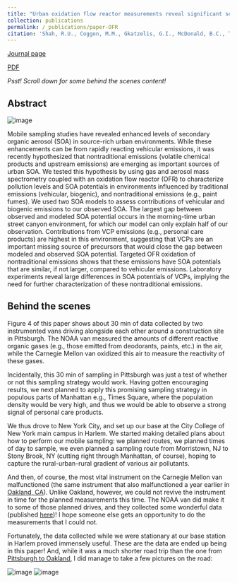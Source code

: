```yaml
---
title: "Urban oxidation flow reactor measurements reveal significant secondary organic aerosol contributions from volatile emissions of emerging importance"
collection: publications
permalink: /_publications/paper-OFR
citation: 'Shah, R.U., Coggon, M.M., Gkatzelis, G.I., McDonald, B.C., Tasoglou, A., Huber, H., Gilman, J., Warneke, C., Robinson, A.L. and Presto, A.A., 2019. Urban oxidation flow reactor measurements reveal significant secondary organic aerosol contributions from volatile emissions of emerging importance. *Environmental Science and Technology*, 54(2), pp.714-725.'
---
```

[Journal page](https://doi.org/10.1021/acs.est.9b06531)

[PDF](https://rishabhshah-92.github.io/files/paper-OFR.pdf)

*Psst! Scroll down for some behind the scenes content!*

## Abstract
![image](https://rishabhshah-92.github.io/files/toc-OFR.jpeg)

Mobile sampling studies have revealed enhanced levels of secondary organic aerosol (SOA) in source-rich urban environments. While these enhancements can be from rapidly reacting vehicular emissions, it was recently hypothesized that nontraditional emissions (volatile chemical products and upstream emissions) are emerging as important sources of urban SOA. We tested this hypothesis by using gas and aerosol mass spectrometry coupled with an oxidation flow reactor (OFR) to characterize pollution levels and SOA potentials in environments influenced by traditional emissions (vehicular, biogenic), and nontraditional emissions (e.g., paint fumes). We used two SOA models to assess contributions of vehicular and biogenic emissions to our observed SOA. The largest gap between observed and modeled SOA potential occurs in the morning-time urban street canyon environment, for which our model can only explain half of our observation. Contributions from VCP emissions (e.g., personal care products) are highest in this environment, suggesting that VCPs are an important missing source of precursors that would close the gap between modeled and observed SOA potential. Targeted OFR oxidation of nontraditional emissions shows that these emissions have SOA potentials that are similar, if not larger, compared to vehicular emissions. Laboratory experiments reveal large differences in SOA potentials of VCPs, implying the need for further characterization of these nontraditional emissions.

## Behind the scenes
Figure 4 of this paper shows about 30 min of data collected by two instrumented vans driving alongside each other around a construction site in Pittsburgh. The NOAA van measured the amounts of different reactive organic gases (e.g., those emitted from deodorants, paints, etc.) in the air, while the Carnegie Mellon van oxidized this air to measure the reactivity of these gases. 

Incidentally, this 30 min of sampling in Pittsburgh was just a test of whether or not this sampling strategy would work. Having gotten encouraging results, we next planned to apply this promising sampling strategy in populous parts of Manhattan e.g., Times Square, where the population density would be very high, and thus we would be able to observe a strong signal of personal care products.

We thus drove to New York City, and set up our base at the City College of New York main campus in Harlem. We started making detailed plans about how to perform our mobile sampling: we planned routes, we planned times of day to sample, we even planned a sampling route from Morristown, NJ to Stony Brook, NY (cutting right through Manhattan, of course), hoping to capture the rural-urban-rural gradient of various air pollutants.

And then, of course, the most vital instrument on the Carnegie Mellon van malfunctioned (the same instrument that also malfunctioned a year earlier in [Oakland, CA](https://rishabhshah-92.github.io/_publications/paper-oakland)). Unlike Oakland, however, we could not revive the instrument in time for the planned measurements this time. The NOAA van did make it to some of those planned drives, and they collected some wonderful data (published [here](https://www.pnas.org/doi/abs/10.1073/pnas.2026653118))! I hope someone else gets an opportunity to do the measurements that I could not.

Fortunately, the data collected while we were stationary at our base station in Harlem proved immensely useful. These are the data are ended up being in this paper! And, while it was a much shorter road trip than the one from [Pittsburgh to Oakland](https://rishabhshah-92.github.io/_publications/paper-oakland), I did manage to take a few pictures on the road:

![image](https://rishabhshah-92.github.io/files/Photos/NYC_1.jpg)
![image](https://rishabhshah-92.github.io/files/Photos/NYC_2.jpg)